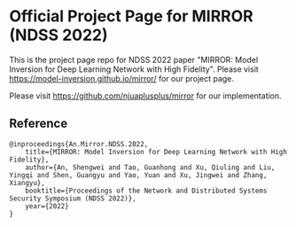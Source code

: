 # Official Project Page for MIRROR (NDSS 2022)

This is the project page repo for NDSS 2022 paper "MIRROR: Model Inversion for Deep Learning Network with High Fidelity". Please visit https://model-inversion.github.io/mirror/ for our project page.

Please visit https://github.com/njuaplusplus/mirror for our implementation.



## Reference

```
@inproceedings{An.Mirror.NDSS.2022,
    title={MIRROR: Model Inversion for Deep Learning Network with High Fidelity},
    author={An, Shengwei and Tao, Guanhong and Xu, Qiuling and Liu, Yingqi and Shen, Guangyu and Yao, Yuan and Xu, Jingwei and Zhang, Xiangyu},
    booktitle={Proceedings of the Network and Distributed Systems Security Symposium (NDSS 2022)},
    year={2022}
}
```
